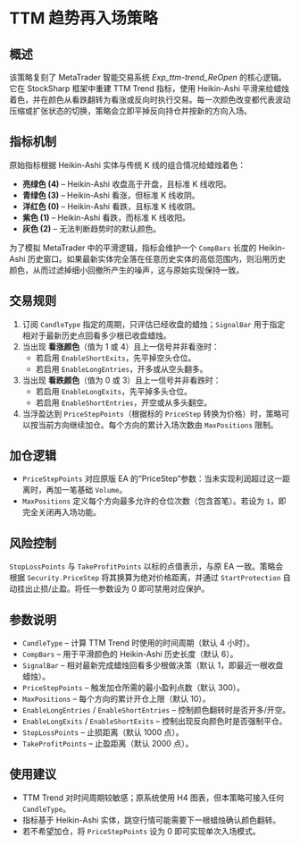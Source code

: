 # TTM 趋势再入场策略

## 概述
该策略复刻了 MetaTrader 智能交易系统 *Exp_ttm-trend_ReOpen* 的核心逻辑。它在 StockSharp 框架中重建 TTM Trend 指标，使用 Heikin-Ashi 平滑来给蜡烛着色，并在颜色从看跌翻转为看涨或反向时执行交易。每一次颜色改变都代表波动压缩或扩张状态的切换，策略会立即平掉反向持仓并按新的方向入场。

## 指标机制
原始指标根据 Heikin-Ashi 实体与传统 K 线的组合情况给蜡烛着色：

- **亮绿色 (4)** – Heikin-Ashi 收盘高于开盘，且标准 K 线收阳。
- **青绿色 (3)** – Heikin-Ashi 看涨，但标准 K 线收阴。
- **洋红色 (0)** – Heikin-Ashi 看跌，且标准 K 线收阴。
- **紫色 (1)** – Heikin-Ashi 看跌，而标准 K 线收阳。
- **灰色 (2)** – 无法判断趋势时的默认颜色。

为了模拟 MetaTrader 中的平滑逻辑，指标会维护一个 `CompBars` 长度的 Heikin-Ashi 历史窗口。如果最新实体完全落在任意历史实体的高低范围内，则沿用历史颜色，从而过滤掉细小回撤所产生的噪声，这与原始实现保持一致。

## 交易规则
1. 订阅 `CandleType` 指定的周期，只评估已经收盘的蜡烛；`SignalBar` 用于指定相对于最新历史点回看多少根已收盘蜡烛。
2. 当出现 **看涨颜色**（值为 1 或 4）且上一信号并非看涨时：
   - 若启用 `EnableShortExits`，先平掉空头仓位。
   - 若启用 `EnableLongEntries`，开多或从空头翻多。
3. 当出现 **看跌颜色**（值为 0 或 3）且上一信号并非看跌时：
   - 若启用 `EnableLongExits`，先平掉多头仓位。
   - 若启用 `EnableShortEntries`，开空或从多头翻空。
4. 当浮盈达到 `PriceStepPoints`（根据标的 `PriceStep` 转换为价格）时，策略可以按当前方向继续加仓。每个方向的累计入场次数由 `MaxPositions` 限制。

## 加仓逻辑
- `PriceStepPoints` 对应原版 EA 的“PriceStep”参数：当未实现利润超过这一距离时，再加一笔基础 `Volume`。
- `MaxPositions` 定义每个方向最多允许的仓位次数（包含首笔）。若设为 `1`，即完全关闭再入场功能。

## 风险控制
`StopLossPoints` 与 `TakeProfitPoints` 以标的点值表示，与原 EA 一致。策略会根据 `Security.PriceStep` 将其换算为绝对价格距离，并通过 `StartProtection` 自动挂出止损/止盈。将任一参数设为 0 即可禁用对应保护。

## 参数说明
- `CandleType` – 计算 TTM Trend 时使用的时间周期（默认 4 小时）。
- `CompBars` – 用于平滑颜色的 Heikin-Ashi 历史长度（默认 6）。
- `SignalBar` – 相对最新完成蜡烛回看多少根做决策（默认 1，即最近一根收盘蜡烛）。
- `PriceStepPoints` – 触发加仓所需的最小盈利点数（默认 300）。
- `MaxPositions` – 每个方向的累计开仓上限（默认 10）。
- `EnableLongEntries` / `EnableShortEntries` – 控制颜色翻转时是否开多/开空。
- `EnableLongExits` / `EnableShortExits` – 控制出现反向颜色时是否强制平仓。
- `StopLossPoints` – 止损距离（默认 1000 点）。
- `TakeProfitPoints` – 止盈距离（默认 2000 点）。

## 使用建议
- TTM Trend 对时间周期较敏感；原系统使用 H4 图表，但本策略可接入任何 `CandleType`。
- 指标基于 Heikin-Ashi 实体，跳空行情可能需要下一根蜡烛确认颜色翻转。
- 若不希望加仓，将 `PriceStepPoints` 设为 0 即可实现单次入场模式。
